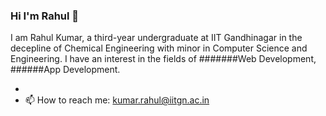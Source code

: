 ### Hi I'm Rahul 👋

I am Rahul Kumar, a third-year undergraduate at IIT Gandhinagar in the decepline of Chemical Engineering with minor in Computer Science and Engineering. I have an interest in the fields of #######Web Development, ######App Development.

-
- 📫 How to reach me: kumar.rahul@iitgn.ac.in

